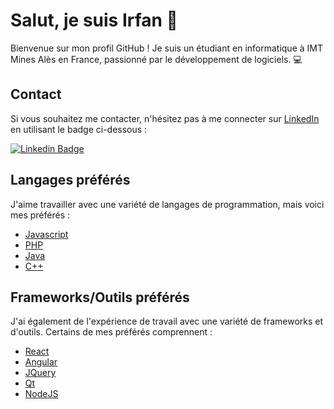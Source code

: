 # Salut, je suis Irfan 👋

Bienvenue sur mon profil GitHub ! Je suis un étudiant en informatique à IMT Mines Alès en France, passionné par le développement de logiciels. 💻

## Contact
Si vous souhaitez me contacter, n'hésitez pas à me connecter sur [LinkedIn](https://www.linkedin.com/in/irfan-bouhenaf-7371501b6/) en utilisant le badge ci-dessous :

[![Linkedin Badge](https://img.shields.io/badge/LinkedIn-0077B5?style=for-the-badge&logo=linkedin&logoColor=white)](https://www.linkedin.com/in/irfan-bouhenaf-7371501b6/)

## Langages préférés
J'aime travailler avec une variété de langages de programmation, mais voici mes préférés :

- [Javascript](https://developer.mozilla.org/fr/docs/Web/JavaScript)
- [PHP](https://www.php.net/)
- [Java](https://www.java.com/fr/)
- [C++](https://www.cplusplus.com/)

## Frameworks/Outils préférés
J'ai également de l'expérience de travail avec une variété de frameworks et d'outils. Certains de mes préférés comprennent :

- [React](https://reactjs.org/)
- [Angular](https://angular.io/)
- [JQuery](https://jquery.com/)
- [Qt](https://www.qt.io/)
- [NodeJS](https://nodejs.org/en/)
